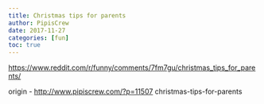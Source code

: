 ```yaml
---
title: Christmas tips for parents
author: PipisCrew
date: 2017-11-27
categories: [fun]
toc: true
---
```


https://www.reddit.com/r/funny/comments/7fm7gu/christmas_tips_for_parents/

origin - http://www.pipiscrew.com/?p=11507 christmas-tips-for-parents